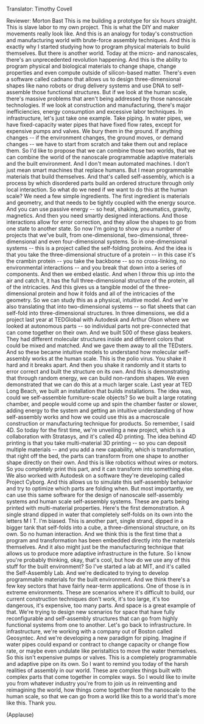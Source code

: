 

Translator: Timothy Covell

Reviewer: Morton Bast
This is me building a prototype
for six hours straight.
This is slave labor to my own project.
This is what the DIY and maker movements really look like.
And this is an analogy for today&#39;s construction and manufacturing world
with brute-force assembly techniques.
And this is exactly why I started studying
how to program physical materials to build themselves.
But there is another world.
Today at the micro- and nanoscales,
there&#39;s an unprecedented revolution happening.
And this is the ability to program physical and biological materials
to change shape, change properties
and even compute outside of silicon-based matter.
There&#39;s even a software called cadnano
that allows us to design three-dimensional shapes
like nano robots or drug delivery systems
and use DNA to self-assemble those functional structures.
But if we look at the human scale,
there&#39;s massive problems that aren&#39;t being addressed
by those nanoscale technologies.
If we look at construction and manufacturing,
there&#39;s major inefficiencies, energy consumption
and excessive labor techniques.
In infrastructure, let&#39;s just take one example.
Take piping.
In water pipes, we have fixed-capacity water pipes
that have fixed flow rates, except for expensive pumps and valves.
We bury them in the ground.
If anything changes -- if the environment changes,
the ground moves, or demand changes --
we have to start from scratch and take them out and replace them.
So I&#39;d like to propose that we can combine those two worlds,
that we can combine the world of the nanoscale programmable adaptive materials
and the built environment.
And I don&#39;t mean automated machines.
I don&#39;t just mean smart machines that replace humans.
But I mean programmable materials that build themselves.
And that&#39;s called self-assembly,
which is a process by which disordered parts build an ordered structure
through only local interaction.
So what do we need if we want to do this at the human scale?
We need a few simple ingredients.
The first ingredient is materials and geometry,
and that needs to be tightly coupled with the energy source.
And you can use passive energy --
so heat, shaking, pneumatics, gravity, magnetics.
And then you need smartly designed interactions.
And those interactions allow for error correction,
and they allow the shapes to go from one state to another state.
So now I&#39;m going to show you a number of projects that we&#39;ve built,
from one-dimensional, two-dimensional, three-dimensional
and even four-dimensional systems.
So in one-dimensional systems --
this is a project called the self-folding proteins.
And the idea is that you take the three-dimensional structure of a protein --
in this case it&#39;s the crambin protein --
you take the backbone -- so no cross-linking, no environmental interactions --
and you break that down into a series of components.
And then we embed elastic.
And when I throw this up into the air and catch it,
it has the full three-dimensional structure of the protein, all of the intricacies.
And this gives us a tangible model
of the three-dimensional protein and how it folds
and all of the intricacies of the geometry.
So we can study this as a physical, intuitive model.
And we&#39;re also translating that into two-dimensional systems --
so flat sheets that can self-fold into three-dimensional structures.
In three dimensions, we did a project last year at TEDGlobal
with Autodesk and Arthur Olson
where we looked at autonomous parts --
so individual parts not pre-connected that can come together on their own.
And we built 500 of these glass beakers.
They had different molecular structures inside
and different colors that could be mixed and matched.
And we gave them away to all the TEDsters.
And so these became intuitive models
to understand how molecular self-assembly works at the human scale.
This is the polio virus.
You shake it hard and it breaks apart.
And then you shake it randomly
and it starts to error correct and built the structure on its own.
And this is demonstrating that through random energy,
we can build non-random shapes.
We even demonstrated that we can do this at a much larger scale.
Last year at TED Long Beach,
we built an installation that builds installations.
The idea was, could we self-assemble furniture-scale objects?
So we built a large rotating chamber,
and people would come up and spin the chamber faster or slower,
adding energy to the system
and getting an intuitive understanding of how self-assembly works
and how we could use this
as a macroscale construction or manufacturing technique for products.
So remember, I said 4D.
So today for the first time, we&#39;re unveiling a new project,
which is a collaboration with Stratasys,
and it&#39;s called 4D printing.
The idea behind 4D printing
is that you take multi-material 3D printing --
so you can deposit multiple materials --
and you add a new capability,
which is transformation,
that right off the bed,
the parts can transform from one shape to another shape directly on their own.
And this is like robotics without wires or motors.
So you completely print this part,
and it can transform into something else.
We also worked with Autodesk on a software they&#39;re developing called Project Cyborg.
And this allows us to simulate this self-assembly behavior
and try to optimize which parts are folding when.
But most importantly, we can use this same software
for the design of nanoscale self-assembly systems
and human scale self-assembly systems.
These are parts being printed with multi-material properties.
Here&#39;s the first demonstration.
A single strand dipped in water
that completely self-folds on its own
into the letters M I T.
I&#39;m biased.
This is another part, single strand, dipped in a bigger tank
that self-folds into a cube, a three-dimensional structure, on its own.
So no human interaction.
And we think this is the first time
that a program and transformation
has been embedded directly into the materials themselves.
And it also might just be the manufacturing technique
that allows us to produce more adaptive infrastructure in the future.
So I know you&#39;re probably thinking,
okay, that&#39;s cool, but how do we use any of this stuff for the built environment?
So I&#39;ve started a lab at MIT,
and it&#39;s called the Self-Assembly Lab.
And we&#39;re dedicated to trying to develop programmable materials
for the built environment.
And we think there&#39;s a few key sectors
that have fairly near-term applications.
One of those is in extreme environments.
These are scenarios where it&#39;s difficult to build,
our current construction techniques don&#39;t work,
it&#39;s too large, it&#39;s too dangerous, it&#39;s expensive, too many parts.
And space is a great example of that.
We&#39;re trying to design new scenarios for space
that have fully reconfigurable and self-assembly structures
that can go from highly functional systems from one to another.
Let&#39;s go back to infrastructure.
In infrastructure, we&#39;re working with a company out of Boston called Geosyntec.
And we&#39;re developing a new paradigm for piping.
Imagine if water pipes could expand or contract
to change capacity or change flow rate,
or maybe even undulate like peristaltics to move the water themselves.
So this isn&#39;t expensive pumps or valves.
This is a completely programmable and adaptive pipe on its own.
So I want to remind you today
of the harsh realities of assembly in our world.
These are complex things built with complex parts
that come together in complex ways.
So I would like to invite you from whatever industry you&#39;re from
to join us in reinventing and reimagining the world,
how things come together from the nanoscale to the human scale,
so that we can go from a world like this
to a world that&#39;s more like this.
Thank you.

(Applause)


